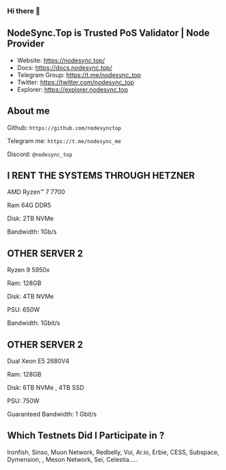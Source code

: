 ### Hi there 👋
## NodeSync.Top is Trusted PoS Validator | Node Provider
- Website: ​https://nodesync.top/
- Docs: ​https://docs.nodesync.top/
- Telegram Group: ​https://t.me/nodesync_top
- Twitter: https://twitter.com/nodesync_top
- Explorer: https://explorer.nodesync.top
## About me
Github: ```https://github.com/nodesynctop```

Telegram me: ```https://t.me/nodesync_me```

Discord: ```@nodesync_top```


## I RENT THE SYSTEMS THROUGH HETZNER

AMD Ryzen™ 7 7700 

Ram 64G DDR5

Disk: 2TB NVMe

Bandwidth: 1Gb/s

## OTHER SERVER 2

Ryzen 9 5950x

Ram: 128GB

Disk: 4TB NVMe

PSU: 650W

Bandwidth: 1Gbit/s

## OTHER SERVER 2

Dual Xeon E5 2680V4

Ram: 128GB

Disk: 6TB NVMe , 4TB SSD

PSU: 750W

Guaranteed Bandwidth: 1 Gbit/s

## Which Testnets Did I Participate in ?
Ironfish, Sinso, Muon Network, Redbelly, Voi, Ar.io, Erbie, CESS, Subspace, Dymension, , Meson Network, Sei, Celestia.....

